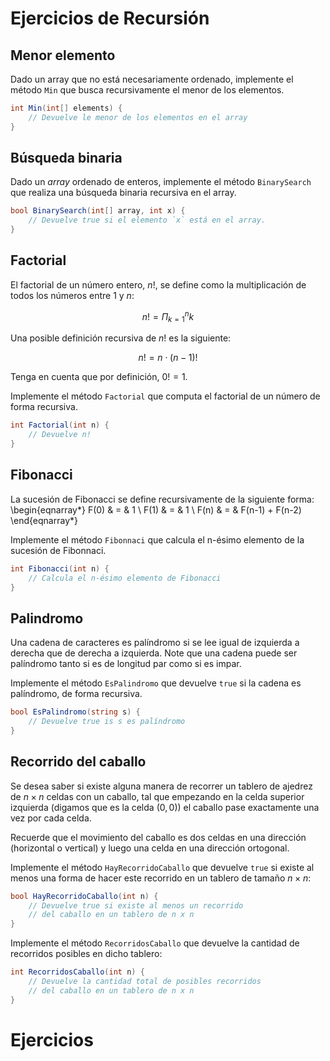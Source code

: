 # Ejercicios de Recursión

## Menor elemento

Dado un array que no está necesariamente ordenado, implemente el método `Min` que busca recursivamente el menor de los elementos.

```csharp
int Min(int[] elements) {
    // Devuelve le menor de los elementos en el array
}
```

## Búsqueda binaria

Dado un *array* ordenado de enteros, implemente el método `BinarySearch` que realiza una búsqueda binaria recursiva en el array.

```csharp
bool BinarySearch(int[] array, int x) {
    // Devuelve true si el elemento `x` está en el array.
}
```

## Factorial

El factorial de un número entero, $n!$, se define como la multiplicación de todos los números entre $1$ y $n$:

$$
n! = \Pi_{k=1}^{n} k
$$

Una posible definición recursiva de $n!$ es la siguiente:

$$
n! = n \cdot (n-1)!
$$

Tenga en cuenta que por definición, $0!=1$.

Implemente el método `Factorial` que computa el factorial de un número de forma recursiva.

```csharp
int Factorial(int n) {
    // Devuelve n!
}
```

## Fibonacci

La sucesión de Fibonacci se define recursivamente de la siguiente forma:
\begin{eqnarray*}
F(0) & = & 1 \\
F(1) & = & 1 \\
F(n) & = & F(n-1) + F(n-2)
\end{eqnarray*}

Implemente el método `Fibonnaci` que calcula el n-ésimo elemento de la sucesión de Fibonnaci.

```csharp
int Fibonacci(int n) {
    // Calcula el n-ésimo elemento de Fibonacci
}
```

## Palindromo

Una cadena de caracteres es palíndromo si se lee igual de izquierda a derecha que de derecha a izquierda. Note que una cadena puede ser palíndromo tanto si es de longitud par como si es impar.

Implemente el método `EsPalindromo` que devuelve `true` si la cadena es palíndromo, de forma recursiva.

```csharp
bool EsPalindromo(string s) {
    // Devuelve true is s es palíndromo
}
```

## Recorrido del caballo

Se desea saber si existe alguna manera de recorrer un tablero de ajedrez de $n \times n$ celdas con un caballo, tal que empezando en la celda superior izquierda (digamos que es la celda $(0,0)$) el caballo pase exactamente una vez por cada celda.

Recuerde que el movimiento del caballo es dos celdas en una dirección (horizontal o vertical) y luego una celda en una dirección ortogonal.

Implemente el método `HayRecorridoCaballo` que devuelve `true` si existe al menos una forma de hacer este recorrido en un tablero de tamaño $n \times n$:

```csharp
bool HayRecorridoCaballo(int n) {
    // Devuelve true si existe al menos un recorrido
    // del caballo en un tablero de n x n
}
```

Implemente el método `RecorridosCaballo` que devuelve la cantidad de recorridos posibles en dicho tablero:

```csharp
int RecorridosCaballo(int n) {
    // Devuelve la cantidad total de posibles recorridos
    // del caballo en un tablero de n x n
}
```

# Ejercicios